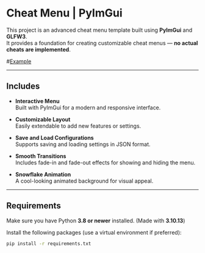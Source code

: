 # Cheat Menu | PyImGui

This project is an advanced cheat menu template built using **PyImGui** and **GLFW3**.  
It provides a foundation for creating customizable cheat menus — **no actual cheats are implemented**.

#[Example](https://s6.gifyu.com/images/bpimA.gif)

---

## Includes

- **Interactive Menu**  
  Built with PyImGui for a modern and responsive interface.

- **Customizable Layout**  
  Easily extendable to add new features or settings.

- **Save and Load Configurations**  
  Supports saving and loading settings in JSON format.

- **Smooth Transitions**  
  Includes fade-in and fade-out effects for showing and hiding the menu.

- **Snowflake Animation**  
  A cool-looking animated background for visual appeal.

---

## Requirements

Make sure you have Python **3.8 or newer** installed. (Made with **3.10.13**)

Install the following packages (use a virtual environment if preferred):

```bash
pip install -r requirements.txt
